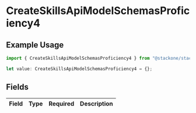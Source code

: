 # CreateSkillsApiModelSchemasProficiency4

## Example Usage

```typescript
import { CreateSkillsApiModelSchemasProficiency4 } from "@stackone/stackone-client-ts/sdk/models/shared";

let value: CreateSkillsApiModelSchemasProficiency4 = {};
```

## Fields

| Field       | Type        | Required    | Description |
| ----------- | ----------- | ----------- | ----------- |